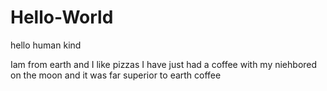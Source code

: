 # Hello-World
hello human kind

Iam from earth and I like pizzas
I have just had a coffee with my niehbored on the moon and it was far superior to earth coffee
